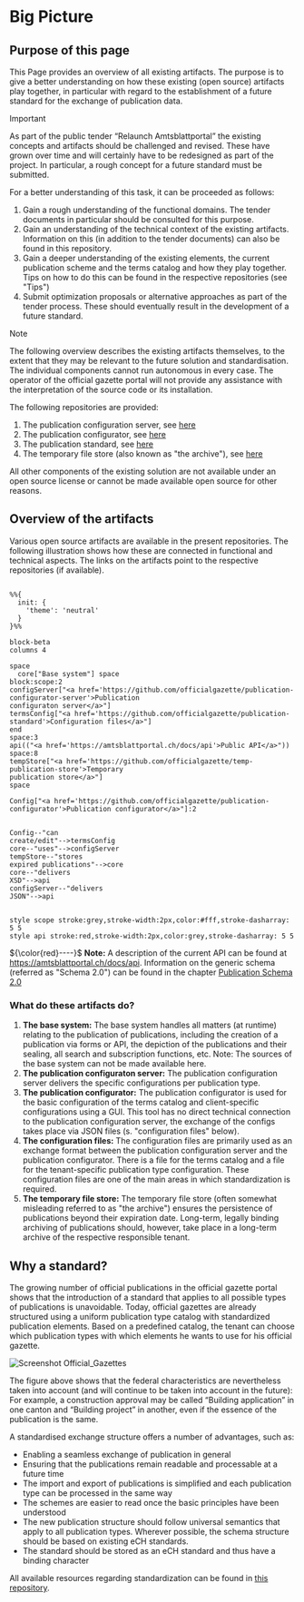 # Big Picture

## Purpose of this page
This Page provides an overview of all existing artifacts. The purpose is to give a better understanding on how these existing (open source) artifacts play together, in particular with regard to the establishment of a future standard for the exchange of publication data.

> [!IMPORTANT]
> As part of the public tender “Relaunch Amtsblattportal” the existing concepts and artifacts should be challenged and revised. These have grown over time and will certainly have to be redesigned as part of the project. In particular, a rough concept for a future standard must be submitted.
>
> For a better understanding of this task, it can be proceeded as follows:
> 1. Gain a rough understanding of the functional domains. The tender documents in particular should be consulted for this purpose.
> 2. Gain an understanding of the technical context of the existing artifacts. Information on this (in addition to the tender documents) can also be found in this repository.
> 3. Gain a deeper understanding of the existing elements, the current publication scheme and the terms catalog and how they play together. Tips on how to do this can be found in the respective repositories (see "Tips")
> 4. Submit optimization proposals or alternative approaches as part of the tender process. These should eventually result in the development of a future standard.

> [!NOTE]
> The following overview describes the existing artifacts themselves, to the extent that they may be relevant to the future solution and standardisation. The individual components cannot run autonomous in every case. The operator of the official gazette portal will not provide any assistance with the interpretation of the source code or its installation.
> 
> The following repositories are provided:
> 1. The publication configuration server, see [here](https://github.com/officialgazette/publication-configurator-server)
> 2. The publication configurator, see [here](https://github.com/officialgazette/publication-configurator)
> 3. The publication standard, see [here](https://github.com/officialgazette/publication-standard)
> 4. The temporary file store (also known as "the archive"), see [here](https://github.com/officialgazette/temp-publication-store)
>
> All other components of the existing solution are not available under an open source license or cannot be made available open source for other reasons. 

## Overview of the artifacts
Various open source artifacts are available in the present repositories. The following illustration shows how these are connected in functional and technical aspects. The links on the artifacts point to the respective repositories (if available).

```mermaid

%%{
  init: {
    'theme': 'neutral'
  }
}%%

block-beta
columns 4

space
  core["Base system"] space
block:scope:2
configServer["<a href='https://github.com/officialgazette/publication-configurator-server'>Publication
configuraton server</a>"]
termsConfig["<a href='https://github.com/officialgazette/publication-standard'>Configuration files</a>"]
end
space:3
api(("<a href='https://amtsblattportal.ch/docs/api'>Public API</a>"))
space:8
tempStore["<a href='https://github.com/officialgazette/temp-publication-store'>Temporary
publication store</a>"]
space

Config["<a href='https://github.com/officialgazette/publication-configurator'>Publication configurator</a>"]:2


Config--"can
create/edit"-->termsConfig
core--"uses"-->configServer
tempStore--"stores
expired publications"-->core
core--"delivers
XSD"-->api
configServer--"delivers
JSON"-->api


style scope stroke:grey,stroke-width:2px,color:#fff,stroke-dasharray: 5 5
style api stroke:red,stroke-width:2px,color:grey,stroke-dasharray: 5 5
```

${\color{red}----}$ **Note:** A description of the current API can be found at https://amtsblattportal.ch/docs/api. Information on the generic schema (referred as "Schema 2.0") can be found in the chapter [Publication Schema 2.0](https://amtsblattportal.ch/docs/api/#_publication_schema_2_0)

### What do these artifacts do?
1. **The base system:** The base system handles all matters (at runtime) relating to the publication of publications, including the creation of a publication via forms or API, the depiction of the publications and their sealing, all search and subscription functions, etc. Note: The sources of the base system can not be made available here. 
2. **The publication configuraton server:** The publication configuration server delivers the specific configurations per publication type. 
3. **The publication configurator:** The publication configurator is used for the basic configuration of the terms catalog and client-specific configurations using a GUI. This tool has no direct technical connection to the publication configuration server, the exchange of the configs takes place via JSON files (s. "configuration files" below).
4. **The configuration files:** The configuration files are primarily used as an exchange format between the publication configuration server and the publication configurator. There is a file for the terms catalog and a file for the tenant-specific publication type configuration. These configuration files are one of the main areas in which standardization is required.
5. **The temporary file store:** The temporary file store (often somewhat misleading referred to as "the archive") ensures the persistence of publications beyond their expiration date. Long-term, legally binding archiving of publications should, however, take place in a long-term archive of the respective responsible tenant.

## Why a standard?
The growing number of official publications in the official gazette portal shows that the introduction of a standard that applies to all possible types of publications is unavoidable. Today, official gazettes are already structured using a uniform publication type catalog with standardized publication elements. Based on a predefined catalog, the tenant can choose which publication types with which elements he wants to use for his official gazette.

![Screenshot Official_Gazettes](https://amtsblattportal.ch/static/media/official_gazettes_standard_req.png)

The figure above shows that the federal characteristics are nevertheless taken into account (and will continue to be taken into account in the future): For example, a construction approval may be called “Building application” in one canton and “Building project” in another, even if the essence of the publication is the same.

A standardised exchange structure offers a number of advantages, such as:

- Enabling a seamless exchange of publication in general
- Ensuring that the publications remain readable and processable at a future time
- The import and export of publications is simplified and each publication type can be processed in the same way
- The schemes are easier to read once the basic principles have been understood
- The new publication structure should follow universal semantics that apply to all publication types. Wherever possible, the schema structure should be based on existing eCH standards.
- The standard should be stored as an eCH standard and thus have a binding character

All available resources regarding standardization can be found in [this repository](https://github.com/officialgazette/publication-standard).


